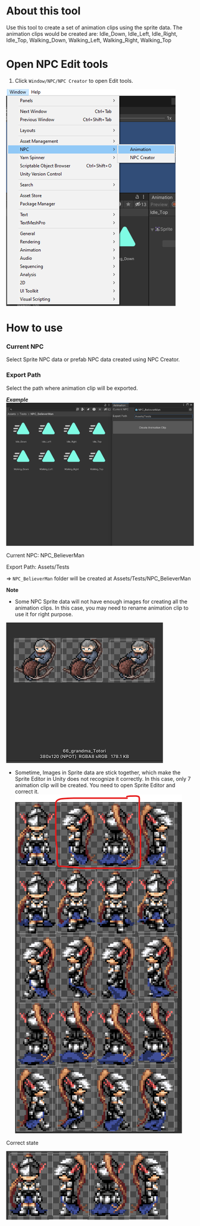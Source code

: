 # About this tool
Use this tool to create a set of animation clips using the sprite data.
The animation clips would be created are:
Idle_Down, Idle_Left, Idle_Right, Idle_Top,
Walking_Down, Walking_Left, Walking_Right, Walking_Top
 

# Open NPC Edit tools

1. Click `Window/NPC/NPC Creator` to open Edit tools.

![image](./img/open-animation-clip-tools.png)


# How to use

### Current NPC
Select Sprite NPC data or prefab NPC data created using NPC Creator.

### Export Path
Select the path where animation clip will be exported.


***Example***
![image](./img/animation_clip_example.png)

Current NPC: NPC_BelieverMan

Export Path: Assets/Tests

=> `NPC_BelieverMan` folder will be created at Assets/Tests/NPC_BelieverMan



**Note**
- Some NPC Sprite data will not have enough images for creating all the animation clips. 
In this case, you may need to rename animation clip to use it for right purpose.

![image](./img/note1.png)


- Sometime, Images in Sprite data are stick together, which make the Sprite Editor in Unity does not recognize it correctly.
In this case, only 7 animation clip will be created. You need to open Sprite Editor and correct it.
![image](./img/note2.png)

Correct state

![image](./img/note3.png)
